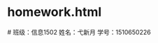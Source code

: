 # homework.html
<html>
<head>
<title>web应用开发技术</title>
</head>
<body>
<div>
# 班级：信息1502
姓名：弋新月
学号：1510650226
</div>
</body>
</html>
